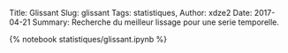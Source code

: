 Title: Glissant
Slug: glissant
Tags: statistiques, 
Author: xdze2
Date: 2017-04-21
Summary: Recherche du meilleur lissage pour une serie temporelle.

{% notebook statistiques/glissant.ipynb %}
